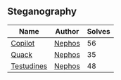 ## Steganography
| Name                         | Author                                             | Solves |
|------------------------------|----------------------------------------------------|--------|
| [Copilot](Copilot)        | [Nephos](https://github.com/HaraldMR) | 56     |
| [Quack](Quack)            | [Nephos](https://github.com/HaraldMR) | 35     |
| [Testudines](testudines)  | [Nephos](https://github.com/HaraldMR) | 48     |